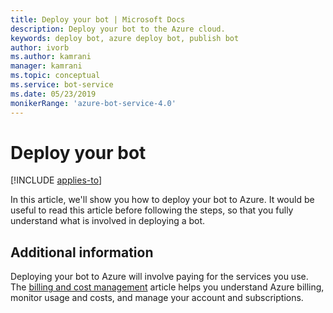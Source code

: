 ```yaml
---
title: Deploy your bot | Microsoft Docs
description: Deploy your bot to the Azure cloud.
keywords: deploy bot, azure deploy bot, publish bot
author: ivorb
ms.author: kamrani
manager: kamrani
ms.topic: conceptual
ms.service: bot-service
ms.date: 05/23/2019
monikerRange: 'azure-bot-service-4.0'
---
```


# Deploy your bot

[!INCLUDE [applies-to](./includes/deployment-note-cli.md)]

In this article, we'll show you how to deploy your bot to Azure. It would be useful to read this article before following the steps, so that you fully understand what is involved in deploying a bot.

## Additional information
Deploying your bot to Azure will involve paying for the services you use. The [billing and cost management](https://docs.microsoft.com/azure/billing/) article helps you understand Azure billing, monitor usage and costs, and manage your account and subscriptions.

